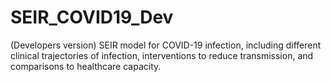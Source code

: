 # SEIR_COVID19_Dev

(Developers version) SEIR model for COVID-19 infection, including different clinical trajectories of infection, interventions to reduce transmission, and comparisons to healthcare capacity.
